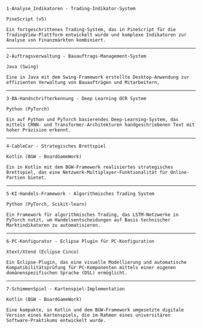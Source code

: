     1-Analyse_Indikatoren - Trading-Indikator-System

    PineScript (v5)

    Ein fortgeschrittenes Trading-System, das in PineScript für die TradingView-Plattform entwickelt wurde und komplexe Indikatoren zur Analyse von Finanzmärkten kombiniert.
________________________________________________________
    2-Auftragsverwaltung - Bauauftrags-Management-System

    Java (Swing)

    Eine in Java mit dem Swing-Framework erstellte Desktop-Anwendung zur effizienten Verwaltung von Bauaufträgen und Mitarbeitern,
________________________________________________________
    3-BA-Handschrifterkennung - Deep Learning OCR System

    Python (PyTorch)

    Ein auf Python und PyTorch basierendes Deep-Learning-System, das mittels CRNN- und Transformer-Architekturen handgeschriebenen Text mit hoher Präzision erkennt.
________________________________________________________
    4-CableCar - Strategisches Brettspiel

    Kotlin (BGW - BoardGameWork)

    Ein in Kotlin mit dem BGW-Framework realisiertes strategisches Brettspiel, das eine Netzwerk-Multiplayer-Funktionalität für Online-Partien bietet.
________________________________________________________
    5-KI-Handels-Framework - Algorithmisches Trading System

    Python (PyTorch, Scikit-learn)

    Ein Framework für algorithmisches Trading, das LSTM-Netzwerke in PyTorch nutzt, um Handelsentscheidungen auf Basis technischer Marktindikatoren zu automatisieren.
________________________________________________________
    6-PC-Konfigurator - Eclipse Plugin für PC-Konfiguration

    Xtext/Xtend (Eclipse Cinco)

    Ein Eclipse-Plugin, das eine visuelle Modellierung und automatische Kompatibilitätsprüfung für PC-Komponenten mittels einer eigenen domänenspezifischen Sprache (DSL) ermöglicht.
________________________________________________________
    7-SchimmenSpiel - Kartenspiel-Implementation

    Kotlin (BGW - BoardGameWork)

    Eine kompakte, in Kotlin und dem BGW-Framework umgesetzte digitale Version eines Kartenspiels, die im Rahmen eines universitären Software-Praktikums entwickelt wurde.
